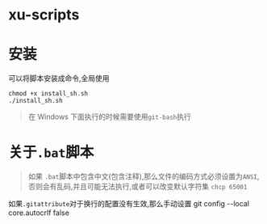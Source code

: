 # xu-scripts

# 安装

可以将脚本安装成命令,全局使用

```shell
chmod +x install_sh.sh
./install_sh.sh
```

> 在 Windows 下面执行的时候需要使用`git-bash`执行

# 关于`.bat`脚本

> 如果 `.bat`脚本中包含中文(包含注释),那么文件的编码方式必须设置为`ANSI`,否则会有乱码,并且可能无法执行,或者可以改变默认字符集 `chcp 65001`

如果`.gitattribute`对于换行的配置没有生效,那么手动设置
git config --local core.autocrlf false
